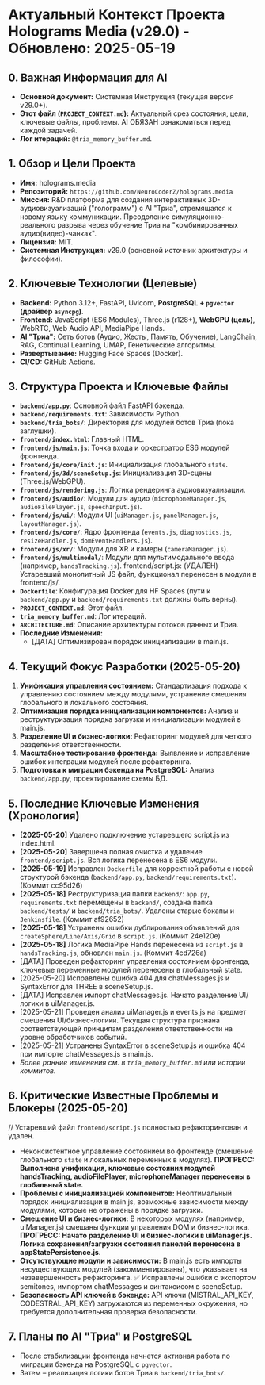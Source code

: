 # Актуальный Контекст Проекта Holograms Media (v29.0) - Обновлено: 2025-05-19

## 0. Важная Информация для AI
- **Основной документ:** Системная Инструкция (текущая версия v29.0+).
- **Этот файл (`PROJECT_CONTEXT.md`):** Актуальный срез состояния, цели, ключевые файлы, проблемы. AI ОБЯЗАН ознакомиться перед каждой задачей.
- **Лог итераций:** `@tria_memory_buffer.md`.

## 1. Обзор и Цели Проекта
- **Имя:** holograms.media
- **Репозиторий:** `https://github.com/NeuroCoderZ/holograms.media`
- **Миссия:** R&D платформа для создания интерактивных 3D-аудиовизуализаций ("голограмм") с AI "Триа", стремящаяся к новому языку коммуникации. Преодоление симуляционно-реального разрыва через обучение Триа на "комбинированных аудио(видео)-чанках".
- **Лицензия:** MIT.
- **Системная Инструкция:** v29.0 (основной источник архитектуры и философии).

## 2. Ключевые Технологии (Целевые)
- **Backend:** Python 3.12+, FastAPI, Uvicorn, **PostgreSQL + `pgvector` (драйвер `asyncpg`)**.
- **Frontend:** JavaScript (ES6 Modules), Three.js (r128+), **WebGPU (цель)**, WebRTC, Web Audio API, MediaPipe Hands.
- **AI "Триа":** Сеть ботов (Аудио, Жесты, Память, Обучение), LangChain, RAG, Continual Learning, UMAP, Генетические алгоритмы.
- **Развертывание:** Hugging Face Spaces (Docker).
- **CI/CD:** GitHub Actions.

## 3. Структура Проекта и Ключевые Файлы
- **`backend/app.py`**: Основной файл FastAPI бэкенда.
- **`backend/requirements.txt`**: Зависимости Python.
- **`backend/tria_bots/`**: Директория для модулей ботов Триа (пока заглушки).
- **`frontend/index.html`**: Главный HTML.
- **`frontend/js/main.js`**: Точка входа и оркестратор ES6 модулей фронтенда.
- **`frontend/js/core/init.js`**: Инициализация глобального `state`.
- **`frontend/js/3d/sceneSetup.js`**: Инициализация 3D-сцены (Three.js/WebGPU).
- **`frontend/js/rendering.js`**: Логика рендеринга аудиовизуализации.
- **`frontend/js/audio/`**: Модули для аудио (`microphoneManager.js`, `audioFilePlayer.js`, `speechInput.js`).
- **`frontend/js/ui/`**: Модули UI (`uiManager.js`, `panelManager.js`, `layoutManager.js`).
- **`frontend/js/core/`**: Ядро фронтенда (`events.js`, `diagnostics.js`, `resizeHandler.js`, `domEventHandlers.js`).
- **`frontend/js/xr/`**: Модули для XR и камеры (`cameraManager.js`).
- **`frontend/js/multimodal/`**: Модули для мультимодального ввода (например, `handsTracking.js`).
frontend/script.js: (УДАЛЕН) Устаревший монолитный JS файл, функционал перенесен в модули в frontend/js/.
- **`Dockerfile`**: Конфигурация Docker для HF Spaces (пути к `backend/app.py` и `backend/requirements.txt` должны быть верны).
- **`PROJECT_CONTEXT.md`**: Этот файл.
- **`tria_memory_buffer.md`**: Лог итераций.
- **`ARCHITECTURE.md`**: Описание архитектуры потоков данных и Триа.
- **Последние Изменения:**
    - [ДАТА] Оптимизирован порядок инициализации в main.js.

## 4. Текущий Фокус Разработки (2025-05-20)
1.  **Унификация управления состоянием:** Стандартизация подхода к управлению состоянием между модулями, устранение смешения глобального и локального состояния.
2.  **Оптимизация порядка инициализации компонентов:** Анализ и реструктуризация порядка загрузки и инициализации модулей в main.js.
3.  **Разделение UI и бизнес-логики:** Рефакторинг модулей для четкого разделения ответственности.
4.  **Масштабное тестирование фронтенда:** Выявление и исправление ошибок интеграции модулей после рефакторинга.
5.  **Подготовка к миграции бэкенда на PostgreSQL:** Анализ `backend/app.py`, проектирование схемы БД.

## 5. Последние Ключевые Изменения (Хронология)
- **[2025-05-20]** Удалено подключение устаревшего script.js из index.html.
- **[2025-05-20]** Завершена полная очистка и удаление `frontend/script.js`. Вся логика перенесена в ES6 модули.
- **[2025-05-19]** Исправлен `Dockerfile` для корректной работы с новой структурой бэкенда (`backend/app.py`, `backend/requirements.txt`). (Коммит cc95d26)
- **[2025-05-18]** Реструктуризация папки `backend/`: `app.py`, `requirements.txt` перемещены в `backend/`, создана папка `backend/tests/` и `backend/tria_bots/`. Удалены старые бэкапы и `Jenkinsfile`. (Коммит af92652)
- **[2025-05-18]** Устранены ошибки дублирования объявлений для `createSphere/Line/Axis/Grid` в `script.js`. (Коммит 24e120e)
- **[2025-05-18]** Логика MediaPipe Hands перенесена из `script.js` в `handsTracking.js`, обновлен `main.js`. (Коммит 4cd726a)
- [ДАТА] Проведен рефакторинг управления состоянием фронтенда, ключевые переменные модулей перенесены в глобальный state.
- [2025-05-20] Исправлены ошибка 404 для chatMessages.js и SyntaxError для THREE в sceneSetup.js.
- [ДАТА] Исправлен импорт chatMessages.js. Начато разделение UI/логики в uiManager.js.
- [2025-05-21] Проведен анализ uiManager.js и events.js на предмет смешения UI/бизнес-логики. Текущая структура признана соответствующей принципам разделения ответственности на уровне обработчиков событий.
- [2025-05-21] Устранены SyntaxError в sceneSetup.js и ошибка 404 при импорте chatMessages.js в main.js.
- *Более ранние изменения см. в `tria_memory_buffer.md` или истории коммитов.*

## 6. Критические Известные Проблемы и Блокеры (2025-05-20)
// Устаревший файл `frontend/script.js` полностью рефакторингован и удален.
- Неконсистентное управление состоянием во фронтенде (смешение глобального `state` и локальных переменных в модулях). **ПРОГРЕСС: Выполнена унификация, ключевые состояния модулей handsTracking, audioFilePlayer, microphoneManager перенесены в глобальный state.**
- **Проблемы с инициализацией компонентов:** Неоптимальный порядок инициализации в main.js, возможные зависимости между модулями, которые не отражены в порядке загрузки.
- **Смешение UI и бизнес-логики:** В некоторых модулях (например, uiManager.js) смешаны функции управления DOM и бизнес-логика. **ПРОГРЕСС: Начато разделение UI и бизнес-логики в uiManager.js. Логика сохранения/загрузки состояния панелей перенесена в appStatePersistence.js.**
- **Отсутствующие модули и зависимости:** В main.js есть импорты несуществующих модулей (закомментированы), что указывает на незавершенность рефакторинга. ✅ Исправлены ошибки с экспортом semitones, импортом chatMessages и синтаксисом в sceneSetup.
- **Безопасность API ключей в бэкенде:** API ключи (MISTRAL_API_KEY, CODESTRAL_API_KEY) загружаются из переменных окружения, но требуется дополнительная проверка безопасности.

## 7. Планы по AI "Триа" и PostgreSQL
- После стабилизации фронтенда начнется активная работа по миграции бэкенда на PostgreSQL с `pgvector`.
- Затем – реализация логики ботов Триа в `backend/tria_bots/`.